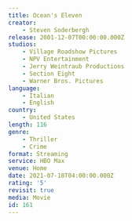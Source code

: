 ```yaml
---
title: Ocean's Eleven
creator:
    - Steven Soderbergh
release: 2001-12-07T00:00:00.000Z
studios:
    - Village Roadshow Pictures
    - NPV Entertainment
    - Jerry Weintraub Productions
    - Section Eight
    - Warner Bros. Pictures
language:
    - Italian
    - English
country:
    - United States
length: 116
genre:
    - Thriller
    - Crime
format: Streaming
service: HBO Max
venue: Home
date: 2021-07-18T04:00:00.000Z
rating: '5'
revisit: true
media: Movie
id: 161
---
```




